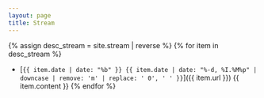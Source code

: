```yaml
---
layout: page
title: Stream
---
```


{% assign desc_stream = site.stream | reverse %}
{% for item in desc_stream %}
 - [`{{ item.date | date: "%b" }} {{ item.date | date: "%-d, %I.%M%p" | downcase | remove: 'm' | replace: ' 0', ' ' }}`]({{ item.url }}) {{ item.content }}
{% endfor %}
